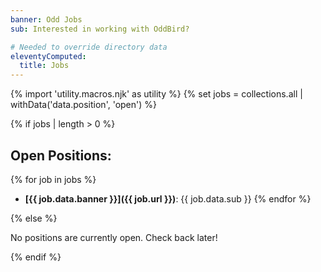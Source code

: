 ```yaml
---
banner: Odd Jobs
sub: Interested in working with OddBird?

# Needed to override directory data
eleventyComputed:
  title: Jobs
---
```


{% import 'utility.macros.njk' as utility %}
{% set jobs = collections.all | withData('data.position', 'open') %}

{% if jobs | length > 0 %}

## Open Positions:

{% for job in jobs %}
- **[{{ job.data.banner }}]({{ job.url }})**:
  {{ job.data.sub }}
{% endfor %}

{% else %}

No positions are currently open.
Check back later!

{% endif %}
